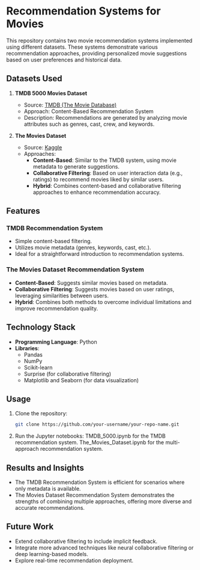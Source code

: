 # Recommendation Systems for Movies

This repository contains two movie recommendation systems implemented using different datasets. These systems demonstrate various recommendation approaches, providing personalized movie suggestions based on user preferences and historical data.

## Datasets Used

1. **TMDB 5000 Movies Dataset**  
   - Source: [TMDB (The Movie Database)](https://www.themoviedb.org/)  
   - Approach: Content-Based Recommendation System  
   - Description: Recommendations are generated by analyzing movie attributes such as genres, cast, crew, and keywords.

2. **The Movies Dataset**  
   - Source: [Kaggle](https://www.kaggle.com/rounakbanik/the-movies-dataset)  
   - Approaches:  
      - **Content-Based**: Similar to the TMDB system, using movie metadata to generate suggestions.  
      - **Collaborative Filtering**: Based on user interaction data (e.g., ratings) to recommend movies liked by similar users.  
      - **Hybrid**: Combines content-based and collaborative filtering approaches to enhance recommendation accuracy.

## Features

### TMDB Recommendation System
- Simple content-based filtering.
- Utilizes movie metadata (genres, keywords, cast, etc.).
- Ideal for a straightforward introduction to recommendation systems.

### The Movies Dataset Recommendation System
- **Content-Based**: Suggests similar movies based on metadata.  
- **Collaborative Filtering**: Suggests movies based on user ratings, leveraging similarities between users.  
- **Hybrid**: Combines both methods to overcome individual limitations and improve recommendation quality.

## Technology Stack
- **Programming Language**: Python  
- **Libraries**:  
  - Pandas  
  - NumPy  
  - Scikit-learn  
  - Surprise (for collaborative filtering)  
  - Matplotlib and Seaborn (for data visualization)  

## Usage
1. Clone the repository:  
   ```bash
   git clone https://github.com/your-username/your-repo-name.git
2. Run the Jupyter notebooks:
    TMDB_5000.ipynb for the TMDB recommendation system.
    The_Movies_Dataset.ipynb for the multi-approach recommendation system.
   
## Results and Insights
- The TMDB Recommendation System is efficient for scenarios where only metadata is available.
- The Movies Dataset Recommendation System demonstrates the strengths of combining multiple approaches, offering more diverse and accurate recommendations.

## Future Work
- Extend collaborative filtering to include implicit feedback.
- Integrate more advanced techniques like neural collaborative filtering or deep learning-based models.
- Explore real-time recommendation deployment.
